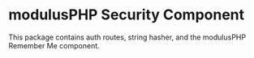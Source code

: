 # modulusPHP Security Component

This package contains auth routes, string hasher, and the modulusPHP Remember Me component.
